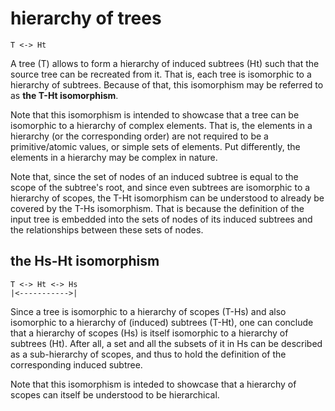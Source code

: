 
# hierarchy of trees

```
T <-> Ht
```

A tree (T) allows to form a hierarchy of induced subtrees (Ht) such that the
source tree can be recreated from it. That is, each tree is isomorphic to a
hierarchy of subtrees. Because of that, this isomorphism may be referred to
as **the T-Ht isomorphism**.

Note that this isomorphism is intended to showcase that a tree can be isomorphic
to a hierarchy of complex elements. That is, the elements in a hierarchy (or
the corresponding order) are not required to be a primitive/atomic values, or
simple sets of elements. Put differently, the elements in a hierarchy may be
complex in nature.

Note that, since the set of nodes of an induced subtree is equal to the scope
of the subtree's root, and since even subtrees are isomorphic to a hierarchy
of scopes, the T-Ht isomorphism can be understood to already be covered by the
T-Hs isomorphism. That is because the definition of the input tree is embedded
into the sets of nodes of its induced subtrees and the relationships between
these sets of nodes.

## the Hs-Ht isomorphism

```
T <-> Ht <-> Hs
|<----------->|
```

Since a tree is isomorphic to a hierarchy of scopes (T-Hs) and also isomorphic
to a hierarchy of (induced) subtrees (T-Ht), one can conclude that a hierarchy
of scopes (Hs) is itself isomorphic to a hierarchy of subtrees (Ht). After all,
a set and all the subsets of it in Hs can be described as a sub-hierarchy of
scopes, and thus to hold the definition of the corresponding induced subtree.

Note that this isomorphism is inteded to showcase that a hierarchy of scopes
can itself be understood to be hierarchical.

